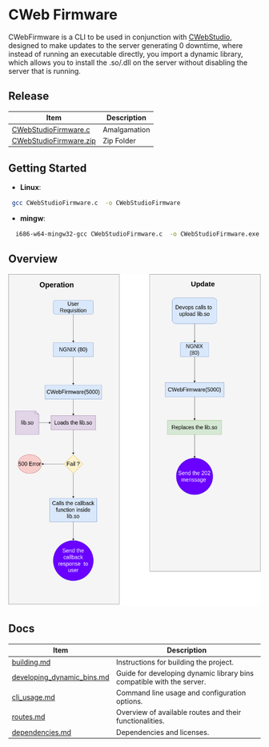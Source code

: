 # CWeb Firmware

CWebFirmware is a CLI to be used in conjunction with [CWebStudio](https://github.com/OUIsolutions/CWebStudio), designed to make updates to the server generating 0 downtime, where instead of running an executable directly, you import a dynamic library, which allows you to install the .so/.dll on the server without disabling the server that is running.
## Release 

|Item                                                                                                                             | Description                                                           |
|---------------------------------------------------------------------------------------------------------------------------------|-----------------------------------------------------------------------|
|[CWebStudioFirmware.c](https://github.com/OUIsolutions/CWebStudioFirmware/releases/download/0.1.1/CWebStudioFirmware.c)          | Amalgamation                                                          |
|[CWebStudioFirmware.zip](https://github.com/OUIsolutions/CWebStudioFirmware/releases/download/0.1.1/CWebStudioFirmware.zip)      | Zip Folder                                                            |

## Getting Started
- **Linux**:
```bash
 gcc CWebStudioFirmware.c  -o CWebStudioFirmware
```
- **mingw**:
```bash
  i686-w64-mingw32-gcc CWebStudioFirmware.c  -o CWebStudioFirmware.exe -lws2_32
```



## Overview

![User point of view](/assets/operation3.png)


## Docs 
|Item                                                           | Description                                                           |
|---------------------------------------------------------------|-----------------------------------------------------------------------|
|[building.md](docs/build_instructions.md)                      | Instructions for building the project.                                |
|[developing_dynamic_bins.md](docs/developing_dynamic_bins.md)  | Guide for developing dynamic library bins compatible with the server. |
|[cli_usage.md](docs/cli_usage.md)                              | Command line usage and configuration options.                         |
|[routes.md](docs/routes.md)                                    | Overview of available routes and their functionalities.               |
|[dependencies.md](/docs/dependencies.md)                       | Dependencies and licenses.                                            |